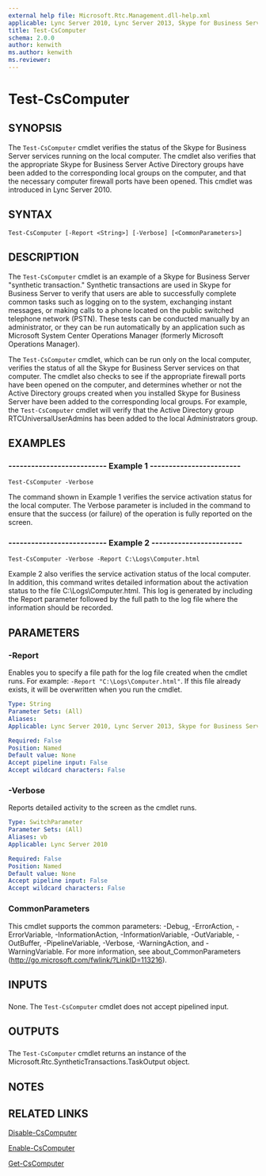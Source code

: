 ```yaml
---
external help file: Microsoft.Rtc.Management.dll-help.xml
applicable: Lync Server 2010, Lync Server 2013, Skype for Business Server 2015, Skype for Business Server 2019
title: Test-CsComputer
schema: 2.0.0
author: kenwith
ms.author: kenwith
ms.reviewer:
---
```


# Test-CsComputer

## SYNOPSIS
The `Test-CsComputer` cmdlet verifies the status of the Skype for Business Server services running on the local computer.
The cmdlet also verifies that the appropriate Skype for Business Server Active Directory groups have been added to the corresponding local groups on the computer, and that the necessary computer firewall ports have been opened.
This cmdlet was introduced in Lync Server 2010.


## SYNTAX

```
Test-CsComputer [-Report <String>] [-Verbose] [<CommonParameters>]
```

## DESCRIPTION
The `Test-CsComputer` cmdlet is an example of a Skype for Business Server "synthetic transaction." Synthetic transactions are used in Skype for Business Server to verify that users are able to successfully complete common tasks such as logging on to the system, exchanging instant messages, or making calls to a phone located on the public switched telephone network (PSTN).
These tests can be conducted manually by an administrator, or they can be run automatically by an application such as Microsoft System Center Operations Manager (formerly Microsoft Operations Manager).

The `Test-CsComputer` cmdlet, which can be run only on the local computer, verifies the status of all the Skype for Business Server services on that computer.
The cmdlet also checks to see if the appropriate firewall ports have been opened on the computer, and determines whether or not the Active Directory groups created when you installed Skype for Business Server have been added to the corresponding local groups.
For example, the `Test-CsComputer` cmdlet will verify that the Active Directory group RTCUniversalUserAdmins has been added to the local Administrators group.


## EXAMPLES

### -------------------------- Example 1 ------------------------
```
Test-CsComputer -Verbose
```

The command shown in Example 1 verifies the service activation status for the local computer.
The Verbose parameter is included in the command to ensure that the success (or failure) of the operation is fully reported on the screen.


### -------------------------- Example 2 ------------------------
```
Test-CsComputer -Verbose -Report C:\Logs\Computer.html
```

Example 2 also verifies the service activation status of the local computer.
In addition, this command writes detailed information about the activation status to the file C:\Logs\Computer.html.
This log is generated by including the Report parameter followed by the full path to the log file where the information should be recorded.


## PARAMETERS

### -Report
Enables you to specify a file path for the log file created when the cmdlet runs.
For example: `-Report "C:\Logs\Computer.html"`.
If this file already exists, it will be overwritten when you run the cmdlet.

```yaml
Type: String
Parameter Sets: (All)
Aliases: 
Applicable: Lync Server 2010, Lync Server 2013, Skype for Business Server 2015, Skype for Business Server 2019

Required: False
Position: Named
Default value: None
Accept pipeline input: False
Accept wildcard characters: False
```

### -Verbose
Reports detailed activity to the screen as the cmdlet runs.

```yaml
Type: SwitchParameter
Parameter Sets: (All)
Aliases: vb
Applicable: Lync Server 2010

Required: False
Position: Named
Default value: None
Accept pipeline input: False
Accept wildcard characters: False
```

### CommonParameters
This cmdlet supports the common parameters: -Debug, -ErrorAction, -ErrorVariable, -InformationAction, -InformationVariable, -OutVariable, -OutBuffer, -PipelineVariable, -Verbose, -WarningAction, and -WarningVariable. For more information, see about_CommonParameters (http://go.microsoft.com/fwlink/?LinkID=113216).

## INPUTS

###  
None.
The `Test-CsComputer` cmdlet does not accept pipelined input.

## OUTPUTS

###  
The `Test-CsComputer` cmdlet returns an instance of the Microsoft.Rtc.SyntheticTransactions.TaskOutput object.

## NOTES

## RELATED LINKS

[Disable-CsComputer](Disable-CsComputer.md)

[Enable-CsComputer](Enable-CsComputer.md)

[Get-CsComputer](Get-CsComputer.md)

